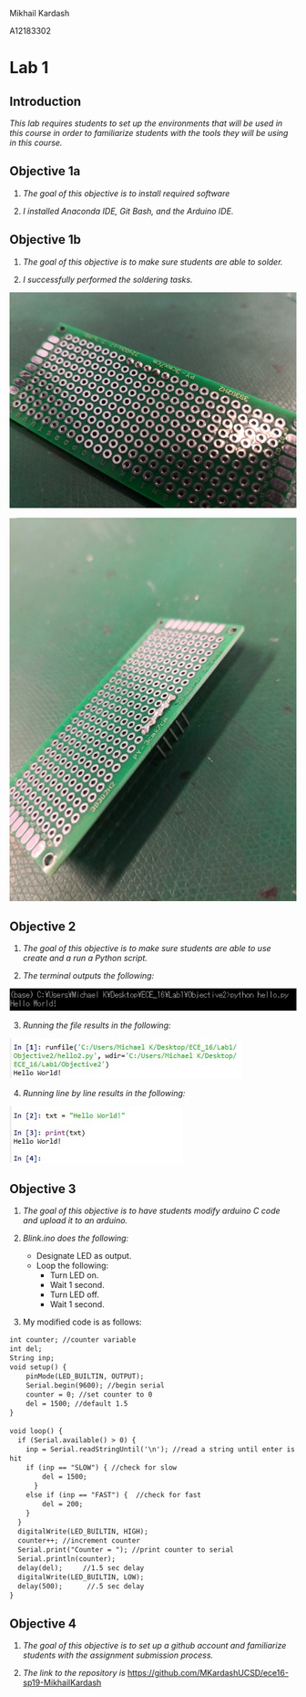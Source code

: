 Mikhail Kardash

A12183302

# Lab 1

## Introduction

*This lab requires students to set up the environments that will be used in this course in order to familiarize students with the tools they will be using in this course.*

## Objective 1a

1. *The goal of this objective is to install required software*

2. *I installed Anaconda IDE, Git Bash, and the Arduino IDE.*

## Objective 1b

1. *The goal of this objective is to make sure students are able to solder.*

2. *I successfully performed the soldering tasks.*

![Solder1](Images/Solder1.jpg)

![Solder2](Images/Solder2.jpg)

## Objective 2

1. *The goal of this objective is to make sure students are able to use create and a run a Python script.*

2. *The terminal outputs the following:*

![Terminal](Images/Terminal.JPG)

3. *Running the file results in the following:*

![Spyder](Images/Spyder1.JPG)

4. *Running line by line results in the following:*

![Spyder2](Images/Spyder2.JPG)

## Objective 3

1. *The goal of this objective is to have students modify arduino C code and upload it to an arduino.*

2. *Blink.ino does the following:*

	* Designate LED as output.
	* Loop the following: 
		* Turn LED on. 
		* Wait 1 second. 
		* Turn LED off. 
		* Wait 1 second.
		
3. My modified code is as follows:

```
int counter; //counter variable
int del;
String inp;
void setup() {
	pinMode(LED_BUILTIN, OUTPUT);
	Serial.begin(9600); //begin serial
	counter = 0; //set counter to 0
	del = 1500; //default 1.5
}

void loop() {
  if (Serial.available() > 0) {
    inp = Serial.readStringUntil('\n'); //read a string until enter is hit
    if (inp == "SLOW") { //check for slow
        del = 1500;
      }
    else if (inp == "FAST") {  //check for fast
        del = 200;
    }
  }
  digitalWrite(LED_BUILTIN, HIGH);
  counter++; //increment counter
  Serial.print("Counter = "); //print counter to serial
  Serial.println(counter);   
  delay(del);     //1.5 sec delay                  
  digitalWrite(LED_BUILTIN, LOW);    
  delay(500);      //.5 sec delay                 
}
```

## Objective 4
1.  *The goal of this objective is to set up a github account and familiarize students with the assignment submission process.*

2.  *The link to the repository is* https://github.com/MKardashUCSD/ece16-sp19-MikhailKardash